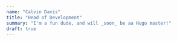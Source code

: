 ```yaml
---
name: "Calvin Davis"
title: "Head of Development"
summary: "I'm a fun dude, and will _soon_ be aa Hugo master!"
draft: true
---
```

